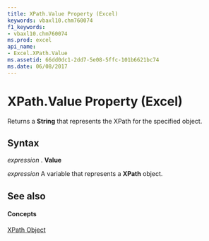 ```yaml
---
title: XPath.Value Property (Excel)
keywords: vbaxl10.chm760074
f1_keywords:
- vbaxl10.chm760074
ms.prod: excel
api_name:
- Excel.XPath.Value
ms.assetid: 66dd0dc1-2dd7-5e08-5ffc-101b6621bc74
ms.date: 06/08/2017
---
```



# XPath.Value Property (Excel)

Returns a  **String** that represents the XPath for the specified object.


## Syntax

 _expression_ . **Value**

 _expression_ A variable that represents a **XPath** object.


## See also


#### Concepts


[XPath Object](Excel.XPath.md)


